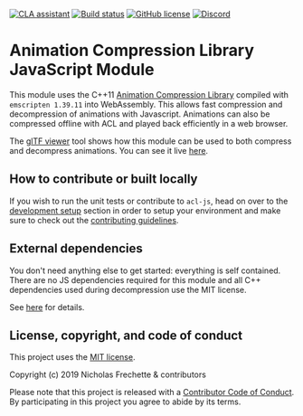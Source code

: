 [![CLA assistant](https://cla-assistant.io/readme/badge/nfrechette/acl-js)](https://cla-assistant.io/nfrechette/acl-js)
[![Build status](https://github.com/nfrechette/acl-js/workflows/build/badge.svg)](https://github.com/nfrechette/acl-js/actions)
[![GitHub license](https://img.shields.io/badge/license-MIT-blue.svg)](https://raw.githubusercontent.com/nfrechette/acl-js/master/LICENSE)
[![Discord](https://img.shields.io/discord/691048241864769647?label=discord)](https://discord.gg/UERt4bS)

# Animation Compression Library JavaScript Module

This module uses the C++11 [Animation Compression Library](https://github.com/nfrechette/acl) compiled with `emscripten 1.39.11` into WebAssembly. This allows fast compression and decompression of animations with Javascript. Animations can also be compressed offline with ACL and played back efficiently in a web browser.

The [glTF viewer](./tools/gltf_viewer) tool shows how this module can be used to both compress and decompress animations. You can see it live [here](https://nfrechette.github.io/acl_viewer/).

## How to contribute or built locally

If you wish to run the unit tests or contribute to `acl-js`, head on over to the [development setup](./docs/development_setup.md) section in order to setup your environment and make sure to check out the [contributing guidelines](CONTRIBUTING.md).

## External dependencies

You don't need anything else to get started: everything is self contained. There are no JS dependencies required for this module and all C++ dependencies used during decompression use the MIT license.

See [here](./external) for details.

## License, copyright, and code of conduct

This project uses the [MIT license](LICENSE).

Copyright (c) 2019 Nicholas Frechette & contributors

Please note that this project is released with a [Contributor Code of Conduct](CODE_OF_CONDUCT.md). By participating in this project you agree to abide by its terms.
